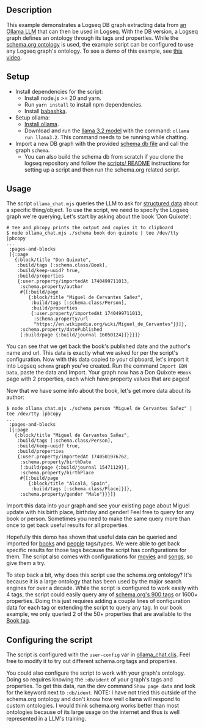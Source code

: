 ## Description

This example demonstrates a Logseq DB graph extracting data from [an Ollama LLM](https://ollama.com/) that can then be used in Logseq. With the DB version, a Logseq graph defines an ontology through its tags and properties. While the [schema.org ontology](https://schema.org) is used, the example script can be configured to use any Logseq graph's ontology. To see a demo of this example, see [this video](https://www.loom.com/share/bd98db65474f4e828bd4db65d556159c).

## Setup

* Install dependencies for the script:
    * Install node.js >= 20 and yarn.
    * Run `yarn install` to install npm dependencies.
    * Install [babashka](https://github.com/babashka/babashka).
* Setup ollama:
    * [Install ollama](https://ollama.com/download).
    * Download and run the [llama 3.2 model](https://ollama.com/library/llama3.2) with the command: `ollama run llama3.2`. This command needs to be running while chatting.
* Import a new DB graph with the provided [schema db file](./schema/db.sqlite) and call the graph `schema`.
    * You can also build the schema db from scratch if you clone the logseq repository and follow the [scripts/ README](https://github.com/logseq/logseq/tree/feat/db/scripts#usage) instructions for setting up a script and then run the schema.org related script.

## Usage

The script `ollama_chat.mjs` queries the LLM to ask for [structured data](https://ollama.com/blog/structured-outputs) about a specific thing/object. To use the script, we need to specify the Logseq graph we're querying, Let's start by asking about the book 'Don Quixote':

```
# tee and pbcopy prints the output and copies it to clipboard
$ node ollama_chat.mjs ./schema book don quixote | tee /dev/tty |pbcopy
...
 :pages-and-blocks
 [{:page
   {:block/title "Don Quixote",
    :build/tags [:schema.class/Book],
    :build/keep-uuid? true,
    :build/properties
    {:user.property/importedAt 1740499711013,
     :schema.property/author
     #{[:build/page
        {:block/title "Miguel de Cervantes Sañez",
         :build/tags [:schema.class/Person],
         :build/properties
         {:user.property/importedAt 1740499711013,
          :schema.property/url
          "https://en.wikipedia.org/wiki/Miguel_de_Cervantes"}}]},
     :schema.property/datePublished
     [:build/page {:build/journal 16050124}]}}}]}
```

You can see that we get back the book's published date and the author's name and url. This data is exactly what we asked for per the script's configuration. Now with this data copied to your clipboard, let's import it into Logseq `schema` graph you've created. Run the command `Import EDN Data`, paste the data and Import. Your graph now has a Don Quixote `#Book` page with 2 properties, each which have property values that are pages!

Now that we have some info about the book, let's get more data about its author:

```
$ node ollama_chat.mjs ./schema person "Miguel de Cervantes Sañez" | tee /dev/tty |pbcopy
...
 :pages-and-blocks
 [{:page
   {:block/title "Miguel de Cervantes Sañez",
    :build/tags [:schema.class/Person],
    :build/keep-uuid? true,
    :build/properties
    {:user.property/importedAt 1740501976762,
     :schema.property/birthDate
     [:build/page {:build/journal 15471129}],
     :schema.property/birthPlace
     #{[:build/page
        {:block/title "Alcalá, Spain",
         :build/tags [:schema.class/Place]}]},
     :schema.property/gender "Male"}}}]}
```

Import this data into your graph and see your existing page about Miguel update with his birth place, birthday and gender! Feel free to query for any book or person. Sometimes you need to make the same query more than once to get back useful results for all properties.

Hopefully this demo has shown that useful data can be queried and imported for [books](https://schema.org/Book) and [people](https://schema.org/Person) tags/types. We were able to get back specific results for those tags because the script has configurations for them. The script also comes with configurations for [movies](https://schema.org/Movie) and [songs](https://schema.org/MusicRecording), so give them a try.

To step back a bit, why does this script use the schema.org ontology? It's because it is a large ontology that has been used by the major search engines for over a decade. While the script is configured to work easily with 4 tags, the script could easily query any of [schema.org's 900 tags](https://schema.org/docs/full.html) or 1600+ properties. Doing this just requires adding a couple lines of configuration data for each tag or extending the script to query any tag. In our book example, we only queried 2 of the 50+ properties that are available to the [Book tag](https://schema.org/Book).

## Configuring the script

The script is configured with the `user-config` var in [ollama_chat.cljs](./src/logseq/ollama_chat.cljs). Feel free to modify it to try out different schema.org tags and properties.

You could also configure the script to work with your graph's ontology. Doing so requires knowing the `:db/ident` of your graph's tags and properties. To get this data, run the dev command `Show page data` and look for the keyword next to `:db/ident`. NOTE: I have not tried this outside of the schema.org ontology and don't know how well ollama will respond to custom ontologies. I would think schema.org works better than most ontologies because of its large usage on the internet and thus is well represented in a LLM's training.